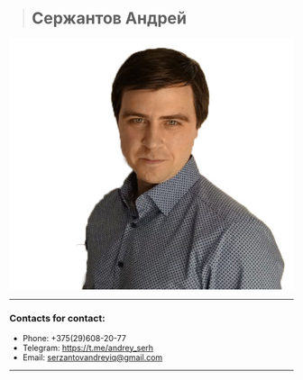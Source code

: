 > # Сержантов Андрей

![Сержантов Андрей](images/3.jpg)

---

### Contacts for contact:

- Phone: +375(29)608-20-77
- Telegram: https://t.me/andrey_serh
- Email: serzantovandreyiq@gmail.com

---


